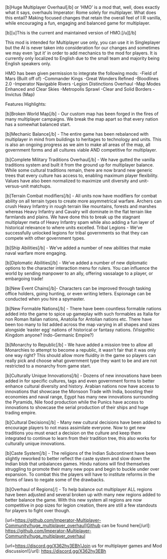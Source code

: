 [b]Huge Multiplayer Overhaul[/b] or ‘HMO’ is a mod that, well, does exactly what it says, overhauls Imperator: Rome solely for multiplayer. What does this entail? Making focused changes that retain the overall feel of I:R vanilla, while encouraging a fun, engaging and balanced game for multiplayer.

[b][u]This is the current and maintained version of HMO.[/u][/b]

This mod is intended for Multiplayer use only, you can use it in Singleplayer but the AI is never taken into consideration for our changes and sometimes we may even ‘gut it’ in order to add mechanics to the mod for players. It is currently only localized to English due to the small team and majority being English speakers only.

HMO has been given permission to integrate the following mods:
-Field of Mars (Built off of)
-Commander Kings
-Great Wonders Refined
-Bloodlines 2.0
-Imperator Navigable Rivers
-Legion Distinctions Overhaul
-Map Modes Enhanced and Clear Skies
-Metropolis Sprawl
-Clear and Solid Borders
-Invictus (Map)

Features Highlights:

[b]Broken World Map[/b] - Our custom map has been forged in the fires of many multiplayer campaigns. We break the map apart so that every nation has a somewhat balanced start.

[b]Mechanic Balance[/b] - The entire game has been rebalanced with multiplayer in mind from buildings to heritages to technology and units. This is also an ongoing progress as we aim to make all areas of the map, all government forms and all cultures viable AND competitive for multiplayer.

[b]Complete Military Traditions Overhaul[/b] - We have gutted the vanilla traditions system and built it from the ground up for multiplayer balance. While some cultural traditions remain, there are now brand new generic trees that every culture has access to, enabling maximum player flexibility. Values have also been normalized to maximize unit diversity and unit-versus-unit matchups.

[b]Terrain Combat modifiers[/b] - All units now have modifiers for combat ability on all terrain types to create more asymmetrical warfare. Archers can crush Heavy Infantry in rough terrain like mountains, forests and marshes whereas Heavy Infantry and Cavalry will dominate in the flat terrain like farmlands and plains. We have done this to break up the stagnant multiplayer meta of Heavy Infantry spam while also adding a fun layer of historical relevance to where units excelled.
Tribal Legions - We’ve successfully unlocked legions for tribal governments so that they can compete with other government types.

[b]Ship Abilities[/b] - We’ve added a number of new abilities that make naval warfare more engaging.

[b]Diplomatic Abilities[/b] - We’ve added a number of new diplomatic options to the character interaction menu for rulers. You can influence the world by sending manpower to an ally, offering vassalage to a player, or embargoing trade!

[b]New Event Chains[/b]- Characters can be improved through tasking office holders, going hunting, or even writing letters. Espionage can be conducted when you hire a spymaster.

[b]New Formable Nations[/b] - There have been countless formable nations added into the game to spice up gameplay with such formables as Italia for non Roman Italian nations, Anatolia for Antolian nations etc. There have been too many to list added across the map varying in all shapes and sizes alongside ‘easter egg’ nations of historical or fantasy nations. (Visigothic Kingdom anyone? Indo-Germanic Empire?)

[b]Monarchy to Republic[/b] - We have added a mission tree to allow all Monarchies to attempt to become a republic, it wasn’t fair that it was only one way right? This should allow more fluidity in the game so players can really pick and choose what government type they want to be and are not restricted to a monarchy from game start.

[b]Culturally Unique Innovations[/b] - Dozens of new innovations have been added in for specific cultures, tags and even government forms to better enhance cultural diversity and history. Arabian nations now have access to innovations that showcase the Monsoon Trade with India, boosting their economies and naval range, Egypt has many new innovations surrounding the Pyramids, Nile food production while the Punics have access to innovations to showcase the serial production of their ships and huge trading empire.

[b]Cultural Decisions[/b] - Many new cultural decisions have been added to encourage players to not mass assimilate everyone. Now to get new traditions you must enact a decision on the culture and keep them integrated to continue to learn from their tradition tree, this also works for culturally unique innovations.

[b]Caste System[/b] - The religions of the Indian Subcontinent have been slightly reworked to better reflect the caste system and slow down the Indian blob that unbalances games. Hindu nations will find themselves struggling to promote their many new pops and begin to buckle under over expansion. To combat this the players will have to institute reforms in the forms of laws to negate some of the drawbacks.

[b]Overhaul of Regions[/] - To help balance out multiplayer ALL regions have been adjusted and several broken up with many new regions added to better balance the game. With this new system all regions are now competitive in pop sizes for legion creation, there are still a few standouts for players to fight over though.

[url=https://github.com/Imperator-Multiplayer-Community/huge_multiplayer_overhaul]Github can be found here[/url]: https://github.com/Imperator-Multiplayer-Community/huge_multiplayer_overhaul

[url=https://discord.gg/X362hy3EBh]Join us for multiplayer games and Mod discussion![/url]: https://discord.gg/X362hy3EBh
